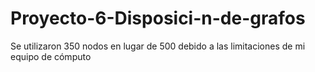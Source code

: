# Proyecto-6-Disposici-n-de-grafos
Se utilizaron 350 nodos en lugar de 500 debido a las limitaciones de mi equipo de cómputo

